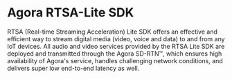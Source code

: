 # Agora RTSA-Lite SDK

RTSA (Real-time Streaming Acceleration) Lite SDK offers an effective and efficient way to stream digital media (video, voice and data) to and from any IoT devices. All audio and video services provided by the RTSA Lite SDK are deployed and transmitted through the Agora SD-RTN™, which ensures high availability of Agora's service, handles challenging network conditions, and delivers super low end-to-end latency as well.
